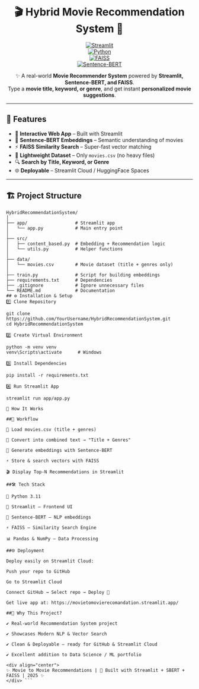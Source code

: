 <div align="center">

# 🎬 Hybrid Movie Recommendation System 🍿  

[![Streamlit](https://img.shields.io/badge/Framework-Streamlit-red?logo=streamlit)](https://streamlit.io)  
[![Python](https://img.shields.io/badge/Python-3.11-blue?logo=python)](https://www.python.org/)  
[![FAISS](https://img.shields.io/badge/Search-FAISS-green)](https://github.com/facebookresearch/faiss)  
[![Sentence-BERT](https://img.shields.io/badge/Embeddings-SBERT-orange)](https://www.sbert.net/)  

✨ A real-world **Movie Recommender System** powered by **Streamlit, Sentence-BERT, and FAISS**.  
Type a **movie title, keyword, or genre**, and get instant **personalized movie suggestions**.  

</div>  

---

## 🚀 Features  

- 🎨 **Interactive Web App** – Built with Streamlit  
- 🧠 **Sentence-BERT Embeddings** – Semantic understanding of movies  
- ⚡ **FAISS Similarity Search** – Super-fast vector matching  
- 📂 **Lightweight Dataset** – Only `movies.csv` (no heavy files)  
- 🔍 **Search by Title, Keyword, or Genre**  
- 🌐 **Deployable** – Streamlit Cloud / HuggingFace Spaces  

---

## 🏗️ Project Structure  
```plaintext
HybridRecommendationSystem/
│
├── app/                  # Streamlit app
│   └── app.py            # Main entry point
│
├── src/                  
│   ├── content_based.py  # Embedding + Recommendation logic
│   └── utils.py          # Helper functions
│
├── data/                 
│   └── movies.csv        # Movie dataset (title + genres only)
│
├── train.py              # Script for building embeddings
├── requirements.txt      # Dependencies
├── .gitignore            # Ignore unnecessary files
└── README.md             # Documentation
## ⚙️ Installation & Setup
1️⃣ Clone Repository

git clone https://github.com/YourUsername/HybridRecommendationSystem.git
cd HybridRecommendationSystem

2️⃣ Create Virtual Environment

python -m venv venv
venv\Scripts\activate      # Windows  

3️⃣ Install Dependencies

pip install -r requirements.txt

4️⃣ Run Streamlit App

streamlit run app/app.py

🧠 How It Works

##📌 Workflow

📝 Load movies.csv (title + genres)

🔡 Convert into combined text → "Title + Genres"

🧠 Generate embeddings with Sentence-BERT

⚡ Store & search vectors with FAISS

🎬 Display Top-N Recommendations in Streamlit

##🛠️ Tech Stack

🐍 Python 3.11

🎨 Streamlit – Frontend UI

🧠 Sentence-BERT – NLP embeddings

⚡ FAISS – Similarity Search Engine

📊 Pandas & NumPy – Data Processing

##🌐 Deployment

Deploy easily on Streamlit Cloud:

Push your repo to GitHub

Go to Streamlit Cloud

Connect GitHub → Select repo → Deploy 🚀

Get live app at: https://movietomovierecomandation.streamlit.app/

##🎯 Why This Project?

✔️ Real-world Recommendation System project

✔️ Showcases Modern NLP & Vector Search

✔️ Clean & Deployable – ready for GitHub & Streamlit Cloud

✔️ Excellent addition to Data Science / ML portfolio

<div align="center">
✨ Movie to Movie Recommendations | 🚀 Built with Streamlit + SBERT + FAISS | 2025 ✨
</div> ```








